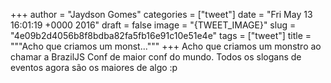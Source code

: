 
+++
author = "Jaydson Gomes"
categories = ["tweet"]
date = "Fri May 13 16:01:19 +0000 2016"
draft = false
image = "{TWEET_IMAGE}"
slug = "4e09b2d4056b8f8bdba82fa5fb16e91c10e51e4e"
tags = ["tweet"]
title = """Acho que criamos um monst..."""
+++
Acho que criamos um monstro ao chamar a BrazilJS Conf de maior conf do mundo. Todos os slogans de eventos agora são os maiores de algo :p
